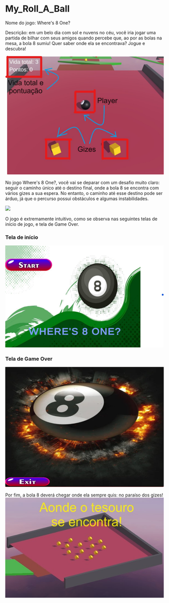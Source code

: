 # My_Roll_A_Ball

Nome do jogo: Where's 8 One?

Descrição: em um belo dia com sol e nuvens no céu, você iria jogar uma partida de bilhar com seus amigos quando percebe que, ao por as bolas na mesa, a bola 8 sumiu! Quer saber onde ela se encontrava? Jogue e descubra!

![./img/texto1.png](./img/texto_1.png/)

No jogo Where's 8 One?, você vai se deparar com um desafio muito claro: seguir o caminho único até o destino final, onde a bola 8 se encontra com vários gizes a sua espera. No entanto, o caminho até esse destino pode ser árduo, já que o percurso possui obstáculos e algumas instabilidades.

![](./img/./img/texto_2.jpg/)

O jogo é extremamente intuitivo, como se observa nas seguintes telas de início de jogo, e tela de Game Over.

### Tela de início
![](./img/texto_3.jpg)

### Tela de Game Over
![](./img/texto_4.jpg)

Por fim, a bola 8 deverá chegar onde ela sempre quis: no paraíso dos gizes!
![./img/texto5.jpg](./img/texto_5.jpg)